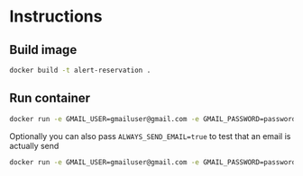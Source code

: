 Instructions
========================================

Build image
------------

```bash
docker build -t alert-reservation .
```

Run container
------------

```bash
docker run -e GMAIL_USER=gmailuser@gmail.com -e GMAIL_PASSWORD=password -e MAIL_RECIPIENTS=recipient@gmail,recipient2@gmail.com alert-reservation
```

Optionally you can also pass `ALWAYS_SEND_EMAIL=true` to test that an email is actually send

```bash
docker run -e GMAIL_USER=gmailuser@gmail.com -e GMAIL_PASSWORD=password -e MAIL_RECIPIENTS=recipient@gmail.com -e ALWAYS_SEND_EMAIL=true alert-reservation
```
